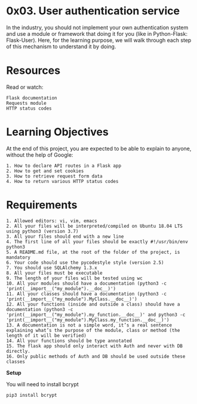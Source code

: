 0x03. User authentication service
==================================

In the industry, you should not implement your own authentication system and use a module or framework that doing it for you (like in Python-Flask: Flask-User). Here, for the learning purpose, we will walk through each step of this mechanism to understand it by doing.

Resources
=========
Read or watch:

	Flask documentation
	Requests module
	HTTP status codes

Learning Objectives
===================
At the end of this project, you are expected to be able to explain to anyone, without the help of Google:

	1. How to declare API routes in a Flask app
	2. How to get and set cookies
	3. How to retrieve request form data
	4. How to return various HTTP status codes

Requirements
============
	1. Allowed editors: vi, vim, emacs
	2. All your files will be interpreted/compiled on Ubuntu 18.04 LTS using python3 (version 3.7)
	3. All your files should end with a new line
	4. The first line of all your files should be exactly #!/usr/bin/env python3
	5. A README.md file, at the root of the folder of the project, is mandatory
	6. Your code should use the pycodestyle style (version 2.5)
	7. You should use SQLAlchemy 1.3.x
	8. All your files must be executable
	9. The length of your files will be tested using wc
	10. All your modules should have a documentation (python3 -c 'print(__import__("my_module").__doc__)')
	11. All your classes should have a documentation (python3 -c 'print(__import__("my_module").MyClass.__doc__)')
	12. All your functions (inside and outside a class) should have a documentation (python3 -c 'print(__import__("my_module").my_function.__doc__)' and python3 -c 'print(__import__("my_module").MyClass.my_function.__doc__)')
	13. A documentation is not a simple word, it’s a real sentence explaining what’s the purpose of the module, class or method (the length of it will be verified)
	14. All your functions should be type annotated
	15. The flask app should only interact with Auth and never with DB directly.
	16. Only public methods of Auth and DB should be used outside these classes

**Setup**

You will need to install bcrypt

	pip3 install bcrypt

